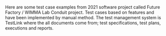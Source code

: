 Here are some test case examples from 2021 software project called Future Factory / WIMMA Lab Conduit project. Test cases based on features and have been implemented by manual method. The test management system is TestLink where the all documents come from; test specifications, test plans, executions and reports.
